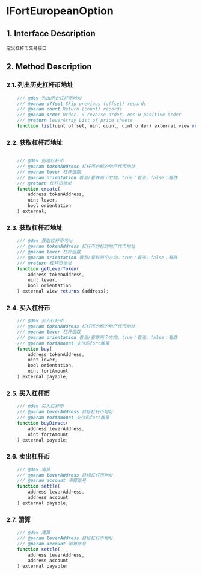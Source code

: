 # IFortEuropeanOption

## 1. Interface Description
    定义杠杆币交易接口

## 2. Method Description

### 2.1. 列出历史杠杆币地址

```javascript
    /// @dev 列出历史杠杆币地址
    /// @param offset Skip previous (offset) records
    /// @param count Return (count) records
    /// @param order Order. 0 reverse order, non-0 positive order
    /// @return leverArray List of price sheets
    function list(uint offset, uint count, uint order) external view returns (address[] memory leverArray);
```

### 2.2. 获取杠杆币地址

```javascript

    /// @dev 创建杠杆币
    /// @param tokenAddress 杠杆币的标的地产代币地址
    /// @param lever 杠杆倍数
    /// @param orientation 看涨/看跌两个方向。true：看涨，false：看跌
    /// @return 杠杆币地址
    function create(
        address tokenAddress, 
        uint lever,
        bool orientation
    ) external;
```

### 2.3. 获取杠杆币地址

```javascript
    /// @dev 获取杠杆币地址
    /// @param tokenAddress 杠杆币的标的地产代币地址
    /// @param lever 杠杆倍数
    /// @param orientation 看涨/看跌两个方向。true：看涨，false：看跌
    /// @return 杠杆币地址
    function getLeverToken(
        address tokenAddress, 
        uint lever,
        bool orientation
    ) external view returns (address);
```

### 2.4. 买入杠杆币

```javascript
    /// @dev 买入杠杆币
    /// @param tokenAddress 杠杆币的标的地产代币地址
    /// @param lever 杠杆倍数
    /// @param orientation 看涨/看跌两个方向。true：看涨，false：看跌
    /// @param fortAmount 支付的fort数量
    function buy(
        address tokenAddress,
        uint lever,
        bool orientation,
        uint fortAmount
    ) external payable;
```

### 2.5. 买入杠杆币

```javascript
    /// @dev 买入杠杆币
    /// @param leverAddress 目标杠杆币地址
    /// @param fortAmount 支付的fort数量
    function buyDirect(
        address leverAddress,
        uint fortAmount
    ) external payable;
```

### 2.6. 卖出杠杆币

```javascript
    /// @dev 清算
    /// @param leverAddress 目标杠杆币地址
    /// @param account 清算账号
    function settle(
        address leverAddress,
        address account
    ) external payable;
```

### 2.7. 清算

```javascript
    /// @dev 清算
    /// @param leverAddress 目标杠杆币地址
    /// @param account 清算账号
    function settle(
        address leverAddress,
        address account
    ) external payable;
```
